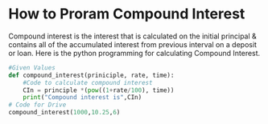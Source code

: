 # How to Proram Compound Interest

Compound interest is the interest that is calculated on the initial principal & contains all of the accumulated interest from previous interval on a deposit or loan.
Here is the python  programming for calculating Compound Interest.

```python runnable
#Given Values
def compound_interest(priniciple, rate, time):
    #Code to calculate compound interest
    CIn = principle *(pow((1+rate/100), time))
    print("Compound interest is",CIn)
# Code for Drive
compound_interest(1000,10.25,6)
```

